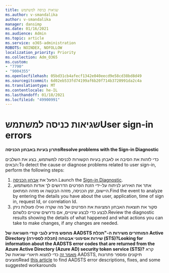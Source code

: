 ```yaml
---
title: שגיאות כניסה למשתמש
ms.author: v-smandalika
author: v-smandalika
manager: dansimp
ms.date: 01/16/2021
ms.audience: Admin
ms.topic: article
ms.service: o365-administration
ROBOTS: NOINDEX, NOFOLLOW
localization_priority: Priority
ms.collection: Adm_O365
ms.custom:
- "7790"
- "9004355"
ms.openlocfilehash: 05bd31cb4afecf1342e040eecd9e58cd38bd8d49
ms.sourcegitcommit: 6d02eb533fd74199af6b20f714b3720991da2c4a
ms.translationtype: MT
ms.contentlocale: he-IL
ms.lasthandoff: 01/18/2021
ms.locfileid: "49900991"
---
```

# <a name="user-sign-in-errors"></a><span data-ttu-id="fa3d7-102">שגיאות כניסה למשתמש</span><span class="sxs-lookup"><span data-stu-id="fa3d7-102">User sign-in errors</span></span>

<span data-ttu-id="fa3d7-103">**פתרון בעיות באבחון הכניסה**</span><span class="sxs-lookup"><span data-stu-id="fa3d7-103">**Resolve problems with the Sign-in Diagnostic**</span></span>

<span data-ttu-id="fa3d7-104">כדי לזהות את הסיבה או לאבחן בעיות הקשורות לכניסה למשתמש, בצע את השלבים הבאים:</span><span class="sxs-lookup"><span data-stu-id="fa3d7-104">To detect the cause or diagnose problems related to user sign-in, perform the following steps:</span></span>

1. <span data-ttu-id="fa3d7-105">הפעל את [אבחון הכניסה](https://ms.portal.azure.com/#blade/Microsoft_AAD_IAM/ActiveDirectoryMenuBlade/diagnose/symptomId/ms_aad_dxp_signin_caDiagnoseAndSolveSummarySymptom).</span><span class="sxs-lookup"><span data-stu-id="fa3d7-105">Launch the [Sign-in Diagnostic](https://ms.portal.azure.com/#blade/Microsoft_AAD_IAM/ActiveDirectoryMenuBlade/diagnose/symptomId/ms_aad_dxp_signin_caDiagnoseAndSolveSummarySymptom).</span></span>
2. <span data-ttu-id="fa3d7-106">אתר את האירוע לניתוח על-ידי הזנת הפרטים הדרושים לך אודות המשתמש, היישום, זמן הכניסה, מזהה הבקשה או מזהה המתאם.</span><span class="sxs-lookup"><span data-stu-id="fa3d7-106">Find the event to analyze by entering the details you have about the user, application, time of sign in, request Id, or correlation Id.</span></span>
3. <span data-ttu-id="fa3d7-107">סקור את תוצאות האבחון המציגות את הפרטים של מה שקרה ואילו פעולות ניתן לבצע כדי לבצע שינויים, אם נדרשים שינויים כלשהם.</span><span class="sxs-lookup"><span data-stu-id="fa3d7-107">Review the diagnostic results showing the details of what happened and what actions you can take to make changes, if any changes are needed.</span></span>

<span data-ttu-id="fa3d7-108">**מחפש מידע לגבי קודי השגיאה של AADSTS המוחזרים משירות ה-"תכלת Active Directory (תכלת לספירה) שירות אסימוני אבטחה (STS)?**</span><span class="sxs-lookup"><span data-stu-id="fa3d7-108">**Looking for information about the AADSTS error codes that are returned from the Azure Active Directory (Azure AD) security token service (STS)?**</span></span> <span data-ttu-id="fa3d7-109">קרא [מאמר זה](https://docs.microsoft.com/azure/active-directory/develop/reference-aadsts-error-codes) כדי למצוא תיאורי שגיאות של AADSTS, תיקונים ומספר פתרונות מוצעים</span><span class="sxs-lookup"><span data-stu-id="fa3d7-109">Read [this article](https://docs.microsoft.com/azure/active-directory/develop/reference-aadsts-error-codes) to find AADSTS error descriptions, fixes, and some suggested workarounds</span></span>